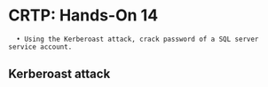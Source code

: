 # CRTP: Hands-On 14

```
  • Using the Kerberoast attack, crack password of a SQL server service account.
```

## Kerberoast attack

